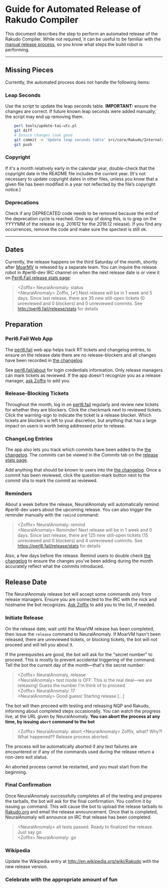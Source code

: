 # Guide for Automated Release of Rakudo Compiler

This document describes the step to perform an automated release of the Rakudo
Compiler. While not required, it can be useful to be familiar with the
[manual release process](release_guide.pod), so you know what steps the build
robot is performing.

---

## Missing Pieces

Currently, the automated process does not handle the following items:

### Leap Seconds

Use the script to update the leap seconds table.
**IMPORTANT:** ensure the changes are correct. If future known leap seconds
were added manually, the script may end up removing them.

```bash
    perl tools/update-tai-utc.pl
    git diff
    # Ensure changes look good
    git commit -m 'Update leap seconds table' src/core/Rakudo/Internals.pm
    git push
```

### Copyright

If it's a month relatively early in the calendar year, double-check that the
copyright date in the README file includes the current year. (It's not necessary
to update copyright dates in other files, unless you know that a given file has
been modified in a year not reflected by the file’s copyright notice.)

### Deprecations

Check if any DEPRECATED code needs to be removed because the end of the
deprecation cycle is reached.  One way of doing this, is to grep on the
YYYYMM of the release (e.g. 201612 for the 2016.12 release). If you find
any occurrences, remove the code and make sure the spectest is still ok.

---

## Dates

Currently, the release happens on the third Saturday of the month, shortly
after [MoarMV](https://github.com/MoarVM/MoarVM/) is released by a separate
team. You can inquire the release robot in #perl6-dev IRC channel on when
the next release date is or view it on [Perl6.Fail release stats
page](http://perl6.fail/release/stats):

> &lt;Zoffix&gt; NeuralAnomaly: status<br>
> &lt;NeuralAnomaly&gt; Zoffix, [✔] Next release will be in 1 week and 5 days.
Since last release, there are 35 new still-open tickets (0 unreviewed and 0
blockers) and 0 unreviewed commits. See http://perl6.fail/release/stats for
details

## Preparation

### Perl6.Fail Web App

The [perl6.fail](https://perl6.fail) web app helps track RT tickets and
changelog entries, to ensure on the release date there are no release-blockers
and all changes have been recorded in [the changelog](ChangeLog).

See [perl6.fail/about](https://perl6.fail/about) for login credentials
information. Only release managers can mark tickets as reviewed. If the app
doesn't recognize you as a release manager, [ask
Zoffix](https://twitter.com/zoffix) to add you.

### Release-Blocking Tickets

Throughout the month, log in on [perl6.fail](https://perl6.fail) regularly and
review new tickets for whether they are blockers. Click the checkmark next to
reviewed tickets. Click the warning-sign to indicate the ticket is a release
blocker. Which tickets are blockers is left to your discretion, but anything
that has a large impact on users is worth being addressed prior to release.

### ChangeLog Entries

The app also lets you track which commits have been added to the
[the changelog](ChangeLog). The commits can be viewed in the *Commits* tab on
the [release stats page](http://perl6.fail/release/stats).

Add anything that should be known to users into the [the changelog](ChangeLog).
Once a commit has been reviewed, click the question-mark button next to
the commit sha to mark the commit as reviewed.

### Reminders

About a week before the release, NeuralAnomaly will automatically
remind #perl6-dev users about the upcoming release. You can also trigger the
reminder manually with the `remind` command:

> &lt;Zoffix&gt; NeuralAnomaly: remind<br>
> &lt;NeuralAnomaly&gt; Reminder! Next release will be in 1 week and 0 days.
Since last release, there are 125 new still-open tickets (15 unreviewed and 0
blockers) and 4 unreviewed commits. See https://perl6.fail/release/stats for
details

Also, a few days before the release. Remind users to double check
[the changelog](ChangeLog) to ensure the changes you've been adding during the
month accurately reflect what the commits introduced.

## Release Date

The NeuralAnomaly release bot will accept some commands only from release
managers. Ensure you are connected to the IRC with the nick and hostname the
bot recognizes. [Ask Zoffix](https://twitter.com/zoffix) to add you to the
list, if needed.

### Initiate Release

On the release date, wait until the MoarVM release has been completed, then
issue the `release` command to NeuralAnomaly. If MoarVM hasn't been released,
there are unreviewed tickets, or blocking tickets, the bot will not proceed
and will tell you about it.

If the prerequisites are good, the bot will ask for the "secret number" to
proceed. This is mostly to prevent accidental triggering of the command. Tell
the bot the current day of the month—that's the secret number:

> &lt;Zoffix&gt; NeuralAnomaly, release<br>
> &lt;NeuralAnomaly&gt; test mode is OFF. This is the real deal—we are
releasing! Guess the number I'm think of to proceed.<br>
> &lt;Zoffix&gt; NeuralAnomaly: 17<br>
> &lt;NeuralAnomaly&gt; Good guess! Starting release [...]

The bot will then proceed with testing and releasing NQP and Rakudo,
informing about completed steps occasionally. You can watch the progress
live, at the URL given by NeuralAnomaly. **You can abort the process at any
time, by issuing `abort` command to the bot**

> &lt;Zoffix&gt; NeuralAnomaly: abort
> &lt;NeuralAnomaly&gt; Zoffix, what? Why?! What happened‽‽ Release process aborted.

The process will be automatically aborted if any test failures are encountered or
if any of the commands used during the release return a non-zero exit status.

An aborted process cannot be restarted, and you must start from the beginning.

### Final Confirmation

Once NeuralAnomaly successfully completes all of the testing and prepares the
tarballs, the bot will ask for the final confirmation. You confirm it by
issuing `go` command. This will cause the bot to upload the release tarballs to
[Rakudo.org](http://rakudo.org) and email the release announcement. Once that is
completed, NeuralAnomaly will announce on IRC that release has been completed.

> &lt;NeuralAnomaly&gt; all tests passed. Ready to finalized the release. Just say go<br>
> &lt;Zoffix&gt; NeuralAnomaly: go

### Wikipedia

Update the Wikipedia entry at http://en.wikipedia.org/wiki/Rakudo with the new
release version.

### Celebrate with the appropriate amount of fun
